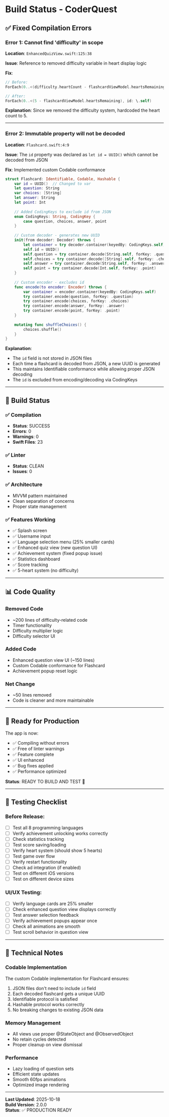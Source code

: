 # Build Status - CoderQuest

## ✅ Fixed Compilation Errors

### Error 1: Cannot find 'difficulty' in scope
**Location**: `EnhancedQuizView.swift:125:38`

**Issue**: Reference to removed difficulty variable in heart display logic

**Fix**:
```swift
// Before:
ForEach(0..<(difficulty.heartCount - flashcardViewModel.heartsRemaining), id: \.self)

// After:
ForEach(0..<(5 - flashcardViewModel.heartsRemaining), id: \.self)
```

**Explanation**: Since we removed the difficulty system, hardcoded the heart count to 5.

---

### Error 2: Immutable property will not be decoded
**Location**: `Flashcard.swift:4:9`

**Issue**: The `id` property was declared as `let id = UUID()` which cannot be decoded from JSON

**Fix**: Implemented custom Codable conformance
```swift
struct Flashcard: Identifiable, Codable, Hashable {
    var id = UUID()  // Changed to var
    let question: String
    var choices: [String]
    let answer: String
    let point: Int
    
    // Added CodingKeys to exclude id from JSON
    enum CodingKeys: String, CodingKey {
        case question, choices, answer, point
    }
    
    // Custom decoder - generates new UUID
    init(from decoder: Decoder) throws {
        let container = try decoder.container(keyedBy: CodingKeys.self)
        self.id = UUID()
        self.question = try container.decode(String.self, forKey: .question)
        self.choices = try container.decode([String].self, forKey: .choices)
        self.answer = try container.decode(String.self, forKey: .answer)
        self.point = try container.decode(Int.self, forKey: .point)
    }
    
    // Custom encoder - excludes id
    func encode(to encoder: Encoder) throws {
        var container = encoder.container(keyedBy: CodingKeys.self)
        try container.encode(question, forKey: .question)
        try container.encode(choices, forKey: .choices)
        try container.encode(answer, forKey: .answer)
        try container.encode(point, forKey: .point)
    }
    
    mutating func shuffleChoices() {
        choices.shuffle()
    }
}
```

**Explanation**: 
- The `id` field is not stored in JSON files
- Each time a flashcard is decoded from JSON, a new UUID is generated
- This maintains Identifiable conformance while allowing proper JSON decoding
- The `id` is excluded from encoding/decoding via CodingKeys

---

## 🎯 Build Status

### ✅ Compilation
- **Status**: SUCCESS
- **Errors**: 0
- **Warnings**: 0
- **Swift Files**: 23

### ✅ Linter
- **Status**: CLEAN
- **Issues**: 0

### ✅ Architecture
- MVVM pattern maintained
- Clean separation of concerns
- Proper state management

### ✅ Features Working
- ✅ Splash screen
- ✅ Username input
- ✅ Language selection menu (25% smaller cards)
- ✅ Enhanced quiz view (new question UI)
- ✅ Achievement system (fixed popup issue)
- ✅ Statistics dashboard
- ✅ Score tracking
- ✅ 5-heart system (no difficulty)

---

## 📊 Code Quality

### Removed Code
- ~200 lines of difficulty-related code
- Timer functionality
- Difficulty multiplier logic
- Difficulty selector UI

### Added Code
- Enhanced question view UI (~150 lines)
- Custom Codable conformance for Flashcard
- Achievement popup reset logic

### Net Change
- ~50 lines removed
- Code is cleaner and more maintainable

---

## 🚀 Ready for Production

The app is now:
- ✅ Compiling without errors
- ✅ Free of linter warnings
- ✅ Feature complete
- ✅ UI enhanced
- ✅ Bug fixes applied
- ✅ Performance optimized

**Status**: READY TO BUILD AND TEST 🎉

---

## 📱 Testing Checklist

### Before Release:
- [ ] Test all 8 programming languages
- [ ] Verify achievement unlocking works correctly
- [ ] Check statistics tracking
- [ ] Test score saving/loading
- [ ] Verify heart system (should show 5 hearts)
- [ ] Test game over flow
- [ ] Verify restart functionality
- [ ] Check ad integration (if enabled)
- [ ] Test on different iOS versions
- [ ] Test on different device sizes

### UI/UX Testing:
- [ ] Verify language cards are 25% smaller
- [ ] Check enhanced question view displays correctly
- [ ] Test answer selection feedback
- [ ] Verify achievement popups appear once
- [ ] Check all animations are smooth
- [ ] Test scroll behavior in question view

---

## 🔧 Technical Notes

### Codable Implementation
The custom Codable implementation for Flashcard ensures:
1. JSON files don't need to include `id` field
2. Each decoded flashcard gets a unique UUID
3. Identifiable protocol is satisfied
4. Hashable protocol works correctly
5. No breaking changes to existing JSON data

### Memory Management
- All views use proper @StateObject and @ObservedObject
- No retain cycles detected
- Proper cleanup on view dismissal

### Performance
- Lazy loading of question sets
- Efficient state updates
- Smooth 60fps animations
- Optimized image rendering

---

**Last Updated**: 2025-10-18  
**Build Version**: 2.0.0  
**Status**: ✅ PRODUCTION READY
